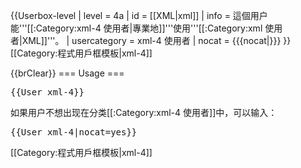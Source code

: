 {{Userbox-level
| level = 4a
| id = [[XML|xml]]
| info = 這個用户能'''[[:Category:xml-4 使用者|專業地]]'''使用'''[[:Category:xml 使用者|XML]]'''。
| usercategory = xml-4 使用者
| nocat = {{{nocat|}}}
}}<noinclude>[[Category:程式用戶框模板|xml-4]]

{{brClear}}
=== Usage ===

<tt><nowiki>{{User xml-4}}</nowiki></tt>

如果用户不想出现在分类[[:Category:xml-4 使用者]]中，可以输入：

<tt><nowiki>{{User xml-4|nocat=yes}}</nowiki></tt>

[[Category:程式用戶框模板|xml-4]]
</noinclude>
